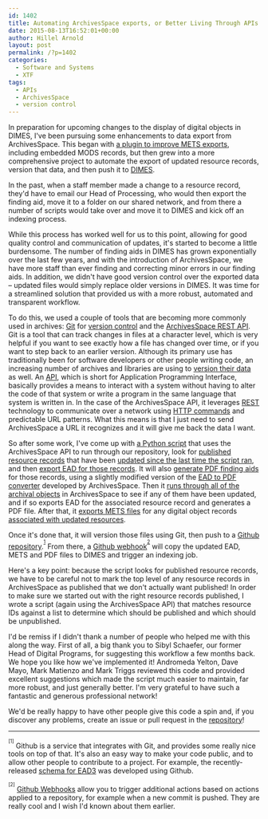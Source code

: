 ```yaml
---
id: 1402
title: Automating ArchivesSpace exports, or Better Living Through APIs
date: 2015-08-13T16:52:01+00:00
author: Hillel Arnold
layout: post
permalink: /?p=1402
categories:
  - Software and Systems
  - XTF
tags:
  - APIs
  - ArchivesSpace
  - version control
---
```

In preparation for upcoming changes to the display of digital objects in DIMES, I've been pursuing some enhancements to data export from ArchivesSpace. This began with [a plugin to improve METS exports](https://github.com/RockefellerArchiveCenter/ArchivesSpace-Customizations/tree/mods-mets/plugins/local/backend/model), including embedded MODS records, but then grew into a more comprehensive project to automate the export of updated resource records, version that data, and then push it to [DIMES](http://dimes.rockarch.org/).<!--more-->

In the past, when a staff member made a change to a resource record, they'd have to email our Head of Processing, who would then export the finding aid, move it to a folder on our shared network, and from there a number of scripts would take over and move it to DIMES and kick off an indexing process.

While this process has worked well for us to this point, allowing for good quality control and communication of updates, it's started to become a little burdensome. The number of finding aids in DIMES has grown exponentially over the last few years, and with the introduction of ArchivesSpace, we have more staff than ever finding and correcting minor errors in our finding aids. In addition, we didn't have good version control over the exported data – updated files would simply replace older versions in DIMES. It was time for a streamlined solution that provided us with a more robust, automated and transparent workflow.

To do this, we used a couple of tools that are becoming more commonly used in archives: [Git](https://git-scm.com/) for [version control](https://git-scm.com/book/en/v2/Getting-Started-About-Version-Control) and the [ArchivesSpace REST API](http://archivesspace.github.io/archivesspace/api/). Git is a tool that can track changes in files at a character level, which is very helpful if you want to see exactly how a file has changed over time, or if you want to step back to an earlier version. Although its primary use has traditionally been for software developers or other people writing code, an increasing number of archives and libraries are using to [version their data](https://github.com/NYULibraries/findingaids_eads) as well. An [API](https://en.wikipedia.org/wiki/Application_programming_interface), which is short for Application Programming Interface, basically provides a means to interact with a system without having to alter the code of that system or write a program in the same language that system is written in. In the case of the ArchivesSpace API, it leverages [REST](https://en.wikipedia.org/wiki/Representational_state_transfer) technology to communicate over a network using [HTTP commands](https://en.wikipedia.org/wiki/Hypertext_Transfer_Protocol) and predictable URL patterns. What this means is that I just need to send ArchivesSpace a URL it recognizes and it will give me back the data I want.

So after some work, I've come up with [a Python script](https://github.com/RockefellerArchiveCenter/asExportIncremental) that uses the ArchivesSpace API to run through our repository, look for [published resource records](https://github.com/RockefellerArchiveCenter/asExportIncremental/blob/master/asExportIncremental.py#L191-L197) that have been [updated since the last time the script ran](https://github.com/RockefellerArchiveCenter/asExportIncremental/blob/master/asExportIncremental.py#L61-L69), and then [export EAD for those records](https://github.com/RockefellerArchiveCenter/asExportIncremental/blob/master/asExportIncremental.py#L96-L109). It will also [generate PDF finding aids](https://github.com/RockefellerArchiveCenter/asExportIncremental/blob/master/asExportIncremental.py#L89-L94) for those records, using a slightly modified version of the [EAD to PDF converter](https://github.com/RockefellerArchiveCenter/ead2pdf) developed by ArchivesSpace. Then it [runs through all of the archival objects](https://github.com/RockefellerArchiveCenter/asExportIncremental/blob/master/asExportIncremental.py#L199-L207) in ArchivesSpace to see if any of them have been updated, and if so exports EAD for the associated resource record and generates a PDF file. After that, it [exports METS files](https://github.com/RockefellerArchiveCenter/asExportIncremental/blob/master/asExportIncremental.py#L111-L123) for any digital object records [associated with updated resources](https://github.com/RockefellerArchiveCenter/asExportIncremental/blob/master/asExportIncremental.py#L217-L223).

Once it's done that, it will version those files using Git, then push to a [Github](https://github.com/RockefellerArchiveCenter/data) [repository](https://github.com/RockefellerArchiveCenter/data).<sup><sup>[1](#ftn2)</sup></sup> From there, a [Github webhook](https://github.com/RockefellerArchiveCenter/data-webhook)<sup><sup>[2](#ftn3)</sup></sup> will copy the updated EAD, METS and PDF files to DIMES and trigger an indexing job.

Here's a key point: because the script looks for published resource records, we have to be careful not to mark the top level of any resource records in ArchivesSpace as published that we don't actually want published! In order to make sure we started out with the right resource records published, I wrote a script (again using the ArchivesSpace API) that matches resource IDs against a list to determine which should be published and which should be unpublished.

I'd be remiss if I didn't thank a number of people who helped me with this along the way. First of all, a big thank you to Sibyl Schaefer, our former Head of Digital Programs, for suggesting this workflow a few months back. We hope you like how we've implemented it! Andromeda Yelton, Dave Mayo, Mark Matienzo and Mark Triggs reviewed this code and provided excellent suggestions which made the script much easier to maintain, far more robust, and just generally better. I'm very grateful to have such a fantastic and generous professional network!

We'd be really happy to have other people give this code a spin and, if you discover any problems, create an issue or pull request in the [repository](https://github.com/RockefellerArchiveCenter/asExportIncremental)!

* * *

<a name="ftn2"><sup><sup>[1]</sup></sup></a> Github is a service that integrates with Git, and provides some really nice tools on top of that. It's also an easy way to make your code public, and to allow other people to contribute to a project. For example, the recently-released [schema for EAD3](https://github.com/SAA-SDT/EAD-Revision) was developed using Github.

<a name="ftn3"><sup><sup>[2]</sup></sup></a> [Github Webhooks](https://developer.github.com/webhooks/) allow you to trigger additional actions based on actions applied to a repository, for example when a new commit is pushed. They are really cool and I wish I'd known about them earlier.

